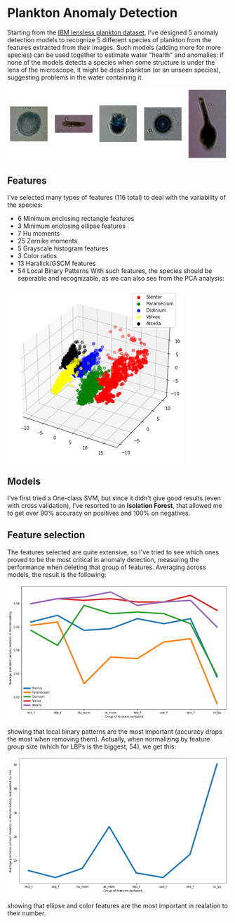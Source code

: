 # Plankton Anomaly Detection
Starting from the [IBM lensless plankton dataset](https://ibm.ent.box.com/v/PlanktonData), I've designed 5 anomaly detection models to recognize 5 different species of plankton from the features extracted from their images. Such models (adding more for more species) can be used together to estimate water "health" and anomalies: if none of the models detects a species when some structure is under the lens of the microscope, it might be dead plankton (or an unseen species), suggesting problems in the water containing it.


![Plankton species](imgs/plankton.png)
## Features
I've selected many types of features (116 total) to deal with the variability of the species:
-   6 Minimum enclosing rectangle features
-   3 Minimum enclosing ellipse features
-   7 Hu moments
-   25 Zernike moments
-   5 Grayscale histogram features
-   3 Color ratios
-   13 Haralick/GSCM features
-   54 Local Binary Patterns
With such features, the species should be seperable and recognizable, as we can also see from the PCA analysis:


![PCA on plankton features](imgs/pca.png)
## Models
I've first tried a One-class SVM, but since it didn't give good results (even with cross validation), I've resorted to an **Isolation Forest**, that allowed me to get over 90% accuracy on positives and 100% on negatives.
## Feature selection
The features selected are quite extensive, so I've tried to see which ones proved to be the most critical in anomaly detection, measuring the performance when deleting that group of features. Averaging across models, the result is the following:


![Importance of feature groups](imgs/plot1.png)

showing that local binary patterns are the most important (accuracy drops the most when removing them). Actually, when normalizing by feature group size (which for LBPs is the biggest, 54), we get this:


![Importance of feature groups](imgs/plot2.png)

showing that ellipse and color features are the most important in realation to their number.
